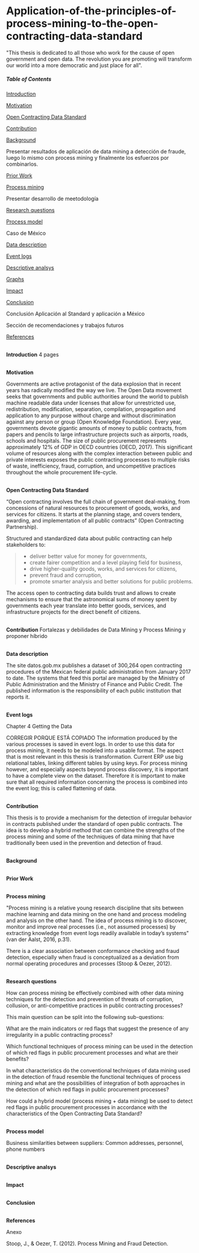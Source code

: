 # Application-of-the-principles-of-process-mining-to-the-open-contracting-data-standard

"This thesis is dedicated to all those who work for the cause of open government and open data. The revolution you are promoting will transform our world into a more democratic and just place for all".

##### Table of Contents  
[Introduction](#introduction)  

[Motivation](#motivation)

[Open Contracting Data Standard](#OCDS)

[Contribution](#Contribution)

[Background](#Background)


Presentar resultados de aplicación de data mining a detección de fraude, luego lo mismo con process mining y finalmente los esfuerzos por combinarlos.

[Prior Work](#PriorWork)

[Process mining](#mining)


Presentar desarrollo de meetodología

[Research questions](#question)

[Process model](#process)


Caso de México

[Data description](#data)

[Event logs](#eventLogs)

[Descriptive analsys](#descriptive)

[Graphs](#graphs)

[Impact](#impact)

[Conclusion](#conclusion)

Conclusión Aplicación al Standard y aplicación a México

Sección de recomendaciones y trabajos futuros

[References](#references)




<a name="introduction"/><br/>
**Introduction**
4 pages






<a name="motivation"/><br/>
**Motivation**

Governments are active protagonist of the data explosion that in recent years has radically modified the way we live. The Open Data movement seeks that governments and public authorities around the world to publish machine readable data under licenses that allow for unrestricted use, redistribution, modification, separation, compilation, propagation and application to any purpose without charge and without discrimination against any person or group (Open Knowledge Foundation).
Every year, governments devote gigantic amounts of money to public contracts, from papers and pencils to large infrastructure projects such as airports, roads, schools and hospitals. The size of public procurement represents approximately 12% of GDP in OECD countries (OECD, 2017). This significant volume of resources along with the complex interaction between public and private interests exposes the public contracting processes to multiple risks of waste, inefficiency, fraud, corruption, and uncompetitive practices throughout the whole procurement life-cycle.



<a name="OCDS"/><br/>
**Open Contracting Data Standard**

“Open contracting involves the full chain of government deal-making, from concessions of natural resources to procurement of goods, works, and services for citizens. It starts at the planning stage, and covers tenders, awarding, and implementation of all public contracts” (Open Contracting Partnership). 

Structured and standardized data about public contracting can help stakeholders to:

> *	deliver better value for money for governments,
> *	create fairer competition and a level playing field for business,
> *	drive higher-quality goods, works, and services for citizens,
> *	prevent fraud and corruption,
> *	promote smarter analysis and better solutions for public problems.

The access open to contracting data builds trust and allows to create mechanisms to ensure that the astronomical sums of money spent by governments each year translate into better goods, services, and infrastructure projects for the direct benefit of citizens.


<a name="contribution"/><br/>
**Contribution**
Fortalezas y debilidades de Data Mining y Process Mining y proponer híbrido



<a name="data"/><br/>
**Data description**

The site datos.gob.mx publishes a dataset of 300,264 open contracting procedures of the Mexican federal public administration from January 2017 to date. The systems that feed this portal are managed by the Ministry of Public Administration and the Ministry of Finance and Public Credit. The published information is the responsibility of each public institution that reports it.

<a name="eventLogs"/><br/>
**Event logs**

Chapter 4
Getting the Data

CORREGIR PORQUE ESTÁ COPIADO
The information produced by the various processes is saved in event logs. In order to use this data for process mining, it needs to be modeled into a usable format. The aspect that is most relevant in this thesis is transformation. Current ERP use big relational tables, linking different tables by using keys. For process mining however, and especially aspects beyond process discovery, it is important to have a complete view on the dataset. Therefore it is important to make sure that all required information concerning the process is combined into the event log; this is called flattening of data.


<a name="Contribution"/><br/>
**Contribution**

This thesis is to provide a mechanism for the detection of irregular behavior in contracts published under the standard of open public contracts. The idea is to develop a hybrid method that can combine the strengths of the process mining and some of the techniques of data mining that have traditionally been used in the prevention and detection of fraud.

<a name="Background"/><br/>
**Background**

<a name="PriorWork"/><br/>
**Prior Work**

<a name="mining"/><br/>
**Process mining**

"Process mining is a relative young research discipline that sits between machine learning and data mining on the one hand and process modeling and analysis on the other hand. The idea of process mining is to discover, monitor and improve real processes (i.e., not assumed processes) by extracting knowledge from event logs readily available in today’s systems" (van der Aalst, 2016, p.31).

There is a clear association between conformance checking and fraud detection, especially when fraud is conceptualized as a deviation from normal operating procedures and processes (Stoop & Oezer, 2012).

<a name="question"/><br/>
**Research questions**

How can process mining be effectively combined with other data mining techniques for the detection and prevention of threats of corruption, collusion, or anti-competitive practices in public contracting processes?

This main question can be split into the following sub-questions:

What are the main indicators or red flags that suggest the presence of any irregularity in a public contracting process?

Which functional techniques of process mining can be used in the detection of which red flags in public procurement processes and what are their benefits?

In what characteristics do the conventional techniques of data mining used in the detection of fraud resemble the functional techniques of process mining and what are the possibilities of integration of both approaches in the detection of which red flags in public procurement processes?

How could a hybrid model (process mining + data mining) be used to detect red flags in public procurement processes in accordance with the characteristics of the Open Contracting Data Standard?

<a name="process"/><br/>
**Process model**


Business similarities between suppliers: Common addresses, personnel, phone numbers






<a name="descriptive"/><br/>
**Descriptive analsys**

<a name="impact"/><br/>
**Impact**

<a name="conclusion"/><br/>
**Conclusion**

<a name="references"/><br/>
**References**

Anexo


Stoop, J., & Oezer, T. (2012). Process Mining and Fraud Detection.
